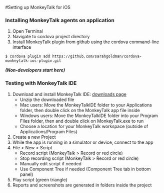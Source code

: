 #Setting up MonkeyTalk for iOS

### Installing MonkeyTalk agents on application 
 
1. Open Terminal
2. Navigate to cordova project directory 
3. Install MonkeyTalk plugin from github using the cordova command-line interface

```
$ cordova plugin add https://github.com/sarahgoldman/cordova-monkeytalk-ios-plugin.git
```

***(Non-developers start here)***
### Testing with MonkeyTalk IDE

1. Download and install MonkeyTalk IDE: [downloads page](https://www.cloudmonkeymobile.com/download/monkeytalk-community)
	- Unzip the downloaded file
	- Mac users: Move the MonkeyTalkIDE folder to your Applications folder, then double click on the MonkeyTalk app file inside
	- Windows users: Move the MonkeyTalkIDE folder into your Program Files folder, then and double click on MonkeyTalk.exe to run
	- Choose a location for your MonkeyTalk workspace (outside of Applications/Program Files)
2. Create a new Project
3. While the app is running in a simulator or device, connect to the app
4. File > New > Script
	- Record script (MonkeyTalk > Record or red circle)
	- Stop recording script (MonkeyTalk > Record or red circle)
	- Manually edit script if needed
	- Use Component Tree if needed (Component Tree tab in bottom panel)
5. Play script (green triangle)
6. Reports and screenshots are generated in folders inside the project